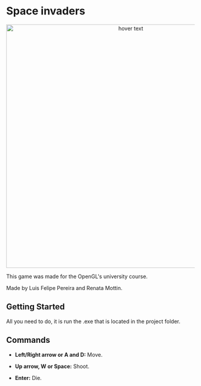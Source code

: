 # Space invaders

<p align="center">
  <img src="https://i.imgur.com/mld1SIL.png" width="650" title="hover text">
</p>

This game was made for the OpenGL's university course.

Made by Luis Felipe Pereira and Renata Mottin.

## Getting Started
All you need to do, it is run the .exe that is located in the project folder.

## Commands

* **Left/Right arrow or A and D:** Move.

* **Up arrow, W or Space:** Shoot.

* **Enter:** Die.

